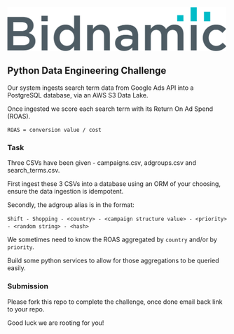<img src="logo.png" alt="drawing" width="500"/>

## Python Data Engineering Challenge

Our system ingests search term data from Google Ads API into a PostgreSQL database, via an AWS S3 Data Lake.

Once ingested we score each search term with its Return On Ad Spend (ROAS).

```text
ROAS = conversion value / cost
```


### Task

Three CSVs have been given - campaigns.csv, adgroups.csv and search_terms.csv. 

First ingest these 3 CSVs into a database using an ORM of your choosing, ensure the data ingestion is idempotent. 

Secondly, the adgroup alias is in the format:

`Shift - Shopping - <country> - <campaign structure value> - <priority> - <random string> - <hash>`

We sometimes need to know the ROAS aggregated by `country` and/or by `priority`. 

Build some python services to allow for those aggregations to be queried easily.


### Submission

Please fork this repo to complete the challenge, once done email back link to your repo.

Good luck we are rooting for you!
